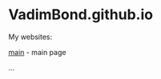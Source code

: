 

# VadimBond.github.io

My websites:

[main](https://vadimbond.github.io/ "main") - main page

...
